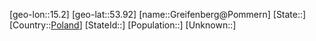﻿---
location: [53.92,15.2]
type: City
tags:
- geo/City


SpocWebEntityId: 30561
isDeleted: false
confidential: public

---
[geo-lon::15.2]
[geo-lat::53.92]
[name::Greifenberg@Pommern]
[State::]
[Country::[Poland](geo/Continent/Europe/Poland.md)]
[StateId::]
[Population::]
[Unknown::]

